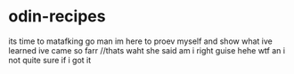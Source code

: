 # odin-recipes
its time to matafking go man
im here to proev myself and show what ive learned 
ive came so farr //thats waht she said am i right guise hehe
wtf an i not quite sure if i got it

